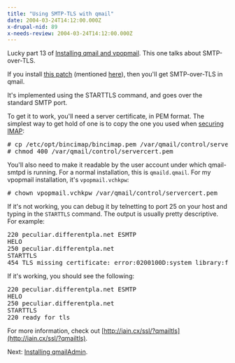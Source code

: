 ```yaml
---
title: "Using SMTP-TLS with qmail"
date: 2004-03-24T14:12:00.000Z
x-drupal-nid: 89
x-needs-review: 2004-03-24T14:12:00.000Z
---
```

Lucky part 13 of [Installing qmail and vpopmail](http://www.differentpla.net/node/view/165). This one talks about SMTP-over-TLS.

If you install [this patch](http://shupp.org/patches/netqmail-1.05-tls-smtpauth-20040207.patch) (mentioned [here](http://www.differentpla.net/node/view/167)), then you'll get SMTP-over-TLS in qmail.

It's implemented using the STARTTLS command, and goes over the standard SMTP port.

To get it to work, you'll need a server certificate, in PEM format. The simplest way to get hold of one is to copy the one you used when [securing IMAP](http://www.differentpla.net/node/view/190):

<pre># cp /etc/opt/bincimap/bincimap.pem /var/qmail/control/servercert.pem
# chmod 400 /var/qmail/control/servercert.pem</pre>

You'll also need to make it readable by the user account under which qmail-smtpd is running. For a normal installation, this is `qmaild.qmail`. For my vpopmail installation, it's `vpopmail.vchkpw`:

<pre># chown vpopmail.vchkpw /var/qmail/control/servercert.pem</pre>

If it's not working, you can debug it by telnetting to port 25 on your host and typing in the `STARTTLS` command. The output is usually pretty descriptive. For example:

<pre>220 peculiar.differentpla.net ESMTP
HELO
250 peculiar.differentpla.net
STARTTLS
454 TLS missing certificate: error:0200100D:system library:fopen:Permission denied (#4.3.0)</pre>

If it's working, you should see the following:

<pre>220 peculiar.differentpla.net ESMTP
HELO
250 peculiar.differentpla.net
STARTTLS
220 ready for tls</pre>

For more information, check out [http://iain.cx/ssl/?qmailtls](http://iain.cx/ssl/?qmailtls).

Next: [Installing qmailAdmin](http://www.differentpla.net/node/view/198).